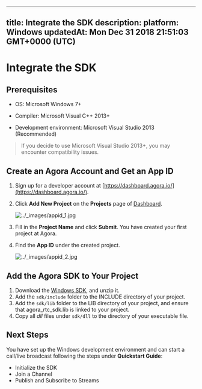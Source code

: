 
---
title: Integrate the SDK
description: 
platform: Windows
updatedAt: Mon Dec 31 2018 21:51:03 GMT+0000 (UTC)
---
# Integrate the SDK
## Prerequisites

-   OS: Microsoft Windows 7+

-   Compiler: Microsoft Visual C++ 2013+

-   Development environment: Microsoft Visual Studio 2013 (Recommended)


> If you decide to use Microsoft Visual Studio 2013+, you may encounter compatibility issues.

## Create an Agora Account and Get an App ID

1. Sign up for a developer account at [https://dashboard.agora.io/](https://dashboard.agora.io/).

2. Click **Add New Project** on the **Projects** page of  [Dashboard](https://dashboard.agora.io/).

   <img alt="../_images/appid_1.jpg" src="https://web-cdn.agora.io/docs-files/en/appid_1.jpg" />

3. Fill in the **Project Name** and click **Submit**. You have created your first project at Agora.

4. Find the **App ID** under the created project.

   <img alt="../_images/appid_2.jpg" src="https://web-cdn.agora.io/docs-files/en/appid_2.jpg" />


## Add the Agora SDK to Your Project

1.  Download the [Windows SDK](https://docs.agora.io/en/Agora%20Platform/downloads), and unzip it.
2.  Add the `sdk/include` folder to the INCLUDE directory of your project.
3.  Add the `sdk/lib` folder to the LIB directory of your project, and ensure that agora_rtc_sdk.lib is linked to your project.
4.  Copy all *dll* files under `sdk/dll`  to the directory of your executable file.

## Next Steps
You have set up the Windows development environment and can start a call/live broadcast following the steps under **Quickstart Guide**:
- Initialize the SDK
- Join a Channel
- Publish and Subscribe to Streams



